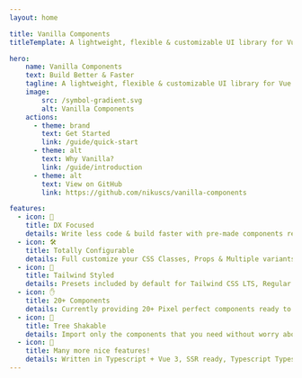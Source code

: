 ```yaml
---
layout: home

title: Vanilla Components
titleTemplate: A lightweight, flexible & customizable UI library for Vue 3

hero:
    name: Vanilla Components
    text: Build Better & Faster
    tagline: A lightweight, flexible & customizable UI library for Vue 3, styled with Tailwind CSS.
    image:
        src: /symbol-gradient.svg
        alt: Vanilla Components
    actions:
      - theme: brand
        text: Get Started
        link: /guide/quick-start
      - theme: alt
        text: Why Vanilla?
        link: /guide/introduction
      - theme: alt
        text: View on GitHub
        link: https://github.com/nikuscs/vanilla-components

features:
  - icon: 🧪
    title: DX Focused
    details: Write less code & build faster with pre-made components ready-to-go!
  - icon: 🛠
    title: Totally Configurable
    details: Full customize your CSS Classes, Props & Multiple variants for the same component.
  - icon: 🍃
    title: Tailwind Styled
    details: Presets included by default for Tailwind CSS LTS, Regular & Error Variants
  - icon: ✋
    title: 20+ Components
    details: Currently providing 20+ Pixel perfect components ready to use!
  - icon: 🌳
    title: Tree Shakable
    details: Import only the components that you need without worry about your bundle size.
  - icon: 🔋
    title: Many more nice features!
    details: Written in Typescript + Vue 3, SSR ready, Typescript Types, 10+ Components & many more...
---
```

